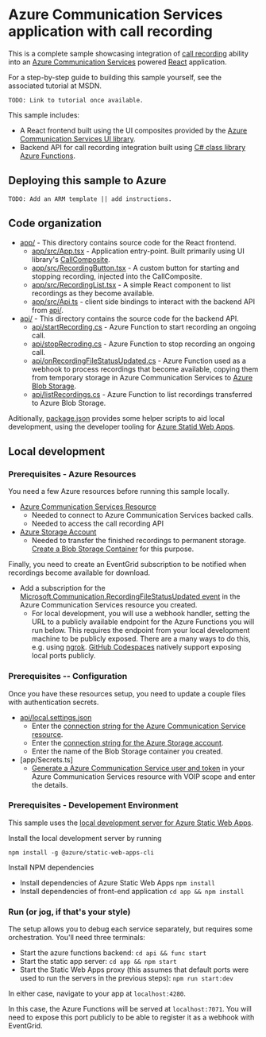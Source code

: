 # Azure Communication Services application with call recording

This is a complete sample showcasing integration of [call recording][call-recording-quickstart] ability
into an [Azure Communication Services][docs-root] powered [React] application.

For a step-by-step guide to building this sample yourself, see the associated tutorial at MSDN.

    TODO: Link to tutorial once available.

This sample includes:
* A React frontend built using the UI composites provided by the [Azure Communication Services UI library][docs-ui-library].
* Backend API for call recording integration built using [C# class library Azure Functions][dotnet-azure-functions].

[call-recording-quickstart]: https://docs.microsoft.com/en-us/azure/communication-services/quickstarts/voice-video-calling/call-recording-sample?pivots=programming-language-csharp
[docs-root]: https://docs.microsoft.com/en-us/azure/communication-services/
[docs-ui-library]: https://azure.github.io/communication-ui-library/
[dotnet-azure-functions]: https://docs.microsoft.com/en-us/azure/azure-functions/functions-dotnet-class-library
[React]: https://reactjs.org/

## Deploying this sample to Azure

    TODO: Add an ARM template || add instructions.

## Code organization

* [app/](./app) - This directory contains source code for the React frontend.
  * [app/src/App.tsx](./app/src/App.tsx) - Application entry-point. Built primarily using UI library's [CallComposite](https://azure.github.io/communication-ui-library/?path=/docs/composites-call-basicexample--basic-example).
  * [app/src/RecordingButton.tsx](./app/src/RecordingButton.tsx) - A custom button for starting and stopping recording, injected into the CallComposite.
  * [app/src/RecordingList.tsx](./app/src/RecordingList.tsx) - A simple React component to list recordings as they become available.
  * [app/src/Api.ts](./app/src/Api.ts) - client side bindings to interact with the backend API from [api/](./api).
* [api/](./api) - This directory contains the source code for the backend API.
  * [api/startRecording.cs](./api/startRecording.cs) - Azure Function to start recording an ongoing call.
  * [api/stopRecroding.cs](./api/stopRecording.cs) - Azure Function to stop recording an ongoing call.
  * [api/onRecordingFileStatusUpdated.cs](./api/onRecordingFileStatusUpdated.cs) - Azure Function used as a webhook to process recordings that become available, copying them from temporary storage in Azure Communication Services to [Azure Blob Storage](https://docs.microsoft.com/en-us/azure/storage/blobs/).
  * [api/listRecordings.cs](./api/listRecordings) - Azure Function to list recordings transferred to Azure Blob Storage.

Aditionally, [package.json](./package.json) provides some helper scripts to aid local development, using the developer tooling for [Azure Statid Web Apps](https://docs.microsoft.com/en-us/azure/static-web-apps/).


## Local development


### Prerequisites - Azure Resources

You need a few Azure resources before running this sample locally.

* [Azure Communication Services Resource](https://docs.microsoft.com/en-us/azure/communication-services/quickstarts/create-communication-resource)
  * Needed to connect to Azure Communication Services backed calls.
  * Needed to access the call recording API
* [Azure Storage Account](https://docs.microsoft.com/en-us/azure/storage/common/storage-account-overview)
  * Needed to transfer the finished recordings to permanent storage. [Create a Blob Storage Container](https://docs.microsoft.com/en-us/azure/storage/blobs/blob-containers-cli) for this purpose.

Finally, you need to create an EventGrid subscription to be notified when recordings become available for download.
  * Add a subscription for the [Microsoft.Communication.RecordingFileStatusUpdated event](https://docs.microsoft.com/en-us/azure/event-grid/communication-services-voice-video-events) in the Azure Communication Services resource you created.
    * For local development, you will use a webhook handler, setting the URL to a publicly available endpoint for the Azure Functions you will run below. This requires the endpoint from your local development machine to be publicly exposed. There are a many ways to do this, e.g. using [ngrok](https://ngrok.com/). [GitHub Codespaces](https://github.com/features/codespaces) natively support exposing local ports publicly.

### Prerequisites -- Configuration

Once you have these resources setup, you need to update a couple files with authentication secrets.

* [api/local.settings.json](./api/local.settings.json)
  * Enter the [connection string for the Azure Communication Service resource](https://docs.microsoft.com/en-us/azure/communication-services/quickstarts/create-communication-resource?tabs=windows&pivots=platform-azp#access-your-connection-strings-and-service-endpoints).
  * Enter the [connection string for the Azure Storage account](https://docs.microsoft.com/en-us/azure/storage/common/storage-configure-connection-string).
  * Enter the name of the Blob Storage container you created.
* [app/Secrets.ts]
  * [Generate a Azure Communication Service user and token](https://docs.microsoft.com/en-us/azure/communication-services/quickstarts/identity/quick-create-identity) in your Azure Communication Services resource with VOIP scope and enter the details.

### Prerequisites - Developement Environment

This sample uses the [local development server for Azure Static Web Apps](https://docs.microsoft.com/en-us/azure/static-web-apps/local-development).

Install the local development server by running

```
npm install -g @azure/static-web-apps-cli
```

Install NPM dependencies

- Install dependencies of Azure Static Web Apps
  `npm install`
- Install dependencies of front-end application
  `cd app && npm install`

### Run (or jog, if that's your style)

The setup allows you to debug each service separately, but requires some orchestration. You'll need three terminals:

- Start the azure functions backend:
  `cd api && func start`
- Start the static app server:
  `cd app && npm start`
- Start the Static Web Apps proxy (this assumes that default ports were used to run the servers in the previous steps):
  `npm run start:dev`

In either case, navigate to your app at `localhost:4280`.

In this case, the Azure Functions will be served at `localhost:7071`. You will need to expose this port publicly to be able to register it as a webhook with EventGrid.